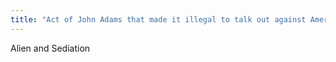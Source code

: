 ```yaml
---
title: "Act of John Adams that made it illegal to talk out against American government"
---
```

Alien and Sediation

